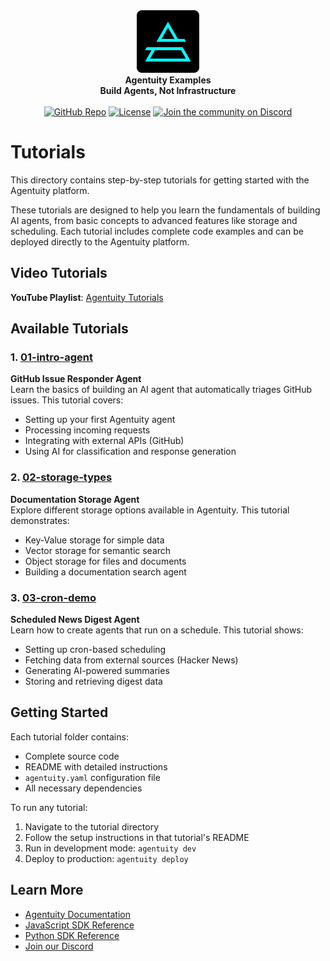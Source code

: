 <div align="center">
    <img src="../.github/Agentuity.png" alt="Agentuity" width="100"/> <br/>
    <strong>Agentuity Examples</strong> <br/>
    <strong>Build Agents, Not Infrastructure</strong> <br/>
<br />
<a href="https://github.com/agentuity/examples"><img alt="GitHub Repo" src="https://img.shields.io/badge/GitHub-Examples-blue"></a>
<a href="https://github.com/agentuity/examples/blob/main/LICENSE.md"><img alt="License" src="https://badgen.now.sh/badge/license/Apache-2.0"></a>
<a href="https://discord.gg/agentuity"><img alt="Join the community on Discord" src="https://img.shields.io/discord/1332974865371758646.svg?style=flat"></a>
</div>
</div>

# Tutorials

This directory contains step-by-step tutorials for getting started with the Agentuity platform.

These tutorials are designed to help you learn the fundamentals of building AI agents, from basic concepts to advanced features like storage and scheduling. Each tutorial includes complete code examples and can be deployed directly to the Agentuity platform.

## Video Tutorials

**YouTube Playlist**: [Agentuity Tutorials](https://www.youtube.com/playlist?list=PLnOYEHNTwKeOA0OKAphsqRfUEQuACOPA3)

## Available Tutorials

### 1. [01-intro-agent](./01-intro-agent/)
**GitHub Issue Responder Agent**  
Learn the basics of building an AI agent that automatically triages GitHub issues. This tutorial covers:
- Setting up your first Agentuity agent
- Processing incoming requests
- Integrating with external APIs (GitHub)
- Using AI for classification and response generation

### 2. [02-storage-types](./02-storage-types/)
**Documentation Storage Agent**  
Explore different storage options available in Agentuity. This tutorial demonstrates:
- Key-Value storage for simple data
- Vector storage for semantic search
- Object storage for files and documents
- Building a documentation search agent

### 3. [03-cron-demo](./03-cron-demo/)
**Scheduled News Digest Agent**  
Learn how to create agents that run on a schedule. This tutorial shows:
- Setting up cron-based scheduling
- Fetching data from external sources (Hacker News)
- Generating AI-powered summaries
- Storing and retrieving digest data

## Getting Started

Each tutorial folder contains:
- Complete source code
- README with detailed instructions
- `agentuity.yaml` configuration file
- All necessary dependencies

To run any tutorial:
1. Navigate to the tutorial directory
2. Follow the setup instructions in that tutorial's README
3. Run in development mode: `agentuity dev`
4. Deploy to production: `agentuity deploy`

## Learn More

- [Agentuity Documentation](https://agentuity.dev)
- [JavaScript SDK Reference](https://agentuity.dev/SDKs/javascript)
- [Python SDK Reference](https://agentuity.dev/SDKs/python)
- [Join our Discord](https://discord.gg/agentuity)